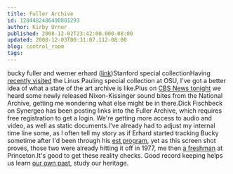 ```yaml
---
title: Fuller Archive
id: 1284482486490801293
author: Kirby Urner
published: 2008-12-02T23:42:00.000-08:00
updated: 2008-12-03T00:31:07.112-08:00
blog: control_room
tags: 
---
```


[](http://www.flickr.com/photos/17157315@N00/3079623910/)bucky fuller and werner erhard ([link](http://collections.stanford.edu/bucky/bin/mediaplayer?fileID=1075465721X&n=1&b=l))Stanford special collectionHaving [recently visited](http://worldgame.blogspot.com/2008/11/excellent-adventure.html) the Linus Pauling special collection at OSU, I've got a better idea of what a state of the art archive is like.Plus on [CBS News tonight](http://www.cbsnews.com/stories/2008/12/02/national/main4642111.shtml) we heard some newly released Nixon-Kissinger sound bites from the National Archive, getting me wondering what else might be in there.Dick Fischbeck on Synergeo has been posting links into the Fuller Archive, which requires free registration to get a login.  We're getting more access to audio and video, as well as static documents.I've already had to adjust my internal time line some, as I often tell my story as if Erhard started tracking Bucky sometime after I'd been through his [est program](http://worldgame.blogspot.com/2004/12/interface-designs.html), yet as this screen shot proves, those two were already hitting it off in 1977, me then [a freshman](http://controlroom.blogspot.com/2007/10/more-autobio.html) at Princeton.It's good to get these reality checks.  Good record keeping helps us learn [our own past](http://worldgame.blogspot.com/2008/09/revising-and-extending.html), study our heritage.